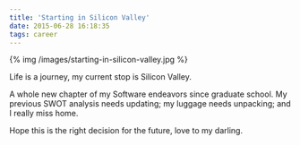 ```yaml
---
title: 'Starting in Silicon Valley'
date: 2015-06-28 16:18:35
tags: career
---
```


{% img /images/starting-in-silicon-valley.jpg %}

Life is a journey, my current stop is Silicon Valley.

A whole new chapter of my Software endeavors since graduate school. My previous SWOT analysis needs updating; my luggage needs unpacking; and I really miss home.

Hope this is the right decision for the future, love to my darling.

